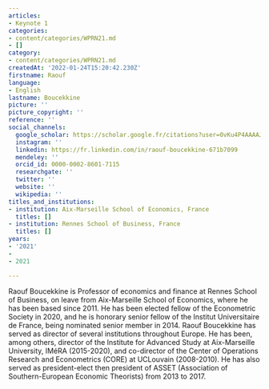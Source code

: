 ```yaml
---
articles:
- Keynote 1
categories:
- content/categories/WPRN21.md
- []
category:
- content/categories/WPRN21.md
createdAt: '2022-01-24T15:20:42.230Z'
firstname: Raouf
language:
- English
lastname: Boucekkine
picture: ''
picture_copyright: ''
reference: ''
social_channels:
  google_scholar: https://scholar.google.fr/citations?user=0vKu4P4AAAAJ&hl=fr
  instagram: ''
  linkedin: https://fr.linkedin.com/in/raouf-boucekkine-671b7099
  mendeley: ''
  orcid_id: 0000-0002-8601-7115
  researchgate: ''
  twitter: ''
  website: ''
  wikipedia: ''
titles_and_institutions:
- institution: Aix-Marseille School of Economics, France
  titles: []
- institution: Rennes School of Business, France
  titles: []
years:
- '2021'
- 
- 2021

---
```

Raouf Boucekkine is Professor of economics and finance at Rennes School of Business, on leave from Aix-Marseille School of Economics, where he has been based since 2011. He has been elected fellow of the Econometric Society in 2020, and he is honorary senior fellow of the Institut Universitaire de France, being nominated senior member in 2014. Raouf Boucekkine has served as director of several institutions throughout Europe. He has been, among others, director of the Institute for Advanced Study at Aix-Marseille University, IMéRA (2015-2020), and co-director of the Center of Operations Research and Econometrics (CORE) at UCLouvain (2008-2010). He has also served as president-elect then president of ASSET (Association of Southern-European Economic Theorists) from 2013 to 2017.
